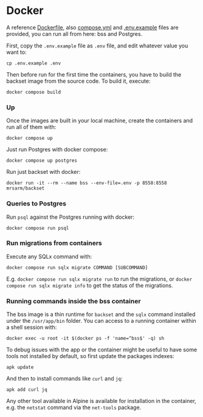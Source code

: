 # Docker

A reference [Dockerfile](../Dockerfile), also [compose.yml](../compose.yml) and
[.env.example](../.env.example) files are provided, you can run
all from here: bss and Postgres.

First, copy the `.env.example` file as `.env` file, and edit whatever
value you want to:

```shell
cp .env.example .env
```

Then before run for the first time the containers, you have to build
the backset image from the source code. To build it, execute:

```shell
docker compose build
```

### Up

Once the images are built in your local machine, create the containers
and run all of them with:

```shell
docker compose up
```

Just run Postgres with docker compose:

```shell
docker compose up postgres
```

Run just backset with docker:

```shell
docker run -it --rm --name bss --env-file=.env -p 8558:8558 mrsarm/backset
```

### Queries to Postgres

Run `psql` against the Postgres running with docker:

```shell
docker compose run psql
```

### Run migrations from containers

Execute any SQLx command with:

```shell
docker compose run sqlx migrate COMMAND [SUBCOMMAND]
```

E.g. `docker compose run sqlx migrate run` to run
the migrations, or `docker compose run sqlx migrate info`
to get the status of the migrations.

### Running commands inside the bss container

The bss image is a thin runtime for `backset` and the `sqlx`
command installed under the `/usr/app/bin` folder. You can
access to a running container within a shell session with:

```shell
docker exec -u root -it $(docker ps -f 'name=^bss$' -q) sh
```

To debug issues with the app or the container might be useful
to have some tools not installed by default, so first update
the packages indexes:

```shell
apk update
```

And then to install commands like `curl` and `jq`:

```shell
apk add curl jq
```

Any other tool available in Alpine is available for installation
in the container, e.g. the `netstat` command via the `net-tools` package.
